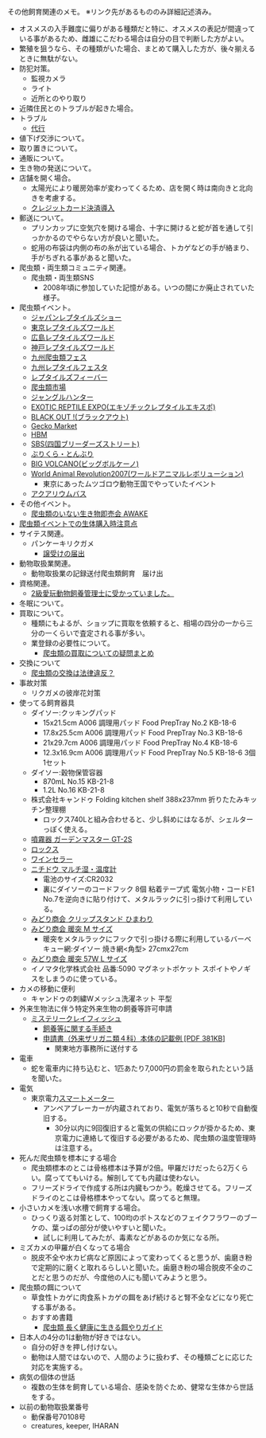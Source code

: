 ---
---

その他飼育関連のメモ。
※リンク先があるもののみ詳細記述済み。  

* オスメスの入手難度に偏りがある種類だと特に、オスメスの表記が間違っている事があるため、雌雄にこだわる場合は自分の目で判断した方がよい。
* 繁殖を狙うなら、その種類がいた場合、まとめて購入した方が、後々揃えるときに無駄がない。
* 防犯対策。
    - 監視カメラ
    - ライト
    - 近所とのやり取り
* 近隣住民とのトラブルが起きた場合。
* トラブル
    - [代行](https://note.com/mitsuaki1229/)
* 値下げ交渉について。
* 取り置きについて。
* 通販について。
* 生き物の発送について。
* 店舗を開く場合。
    - 太陽光により暖房効率が変わってくるため、店を開く時は南向きと北向きを考慮する。
    - [クレジットカード決済導入](/care/notes/introduce_credit_card_payment)
* 郵送について。
    - プリンカップに空気穴を開ける場合、十字に開けると蛇が首を通して引っかかるのでやらない方が良いと聞いた。
    - 蛇用の布袋は内側の布の糸が出ている場合、トカゲなどの手が絡まり、手がちぎれる事があると聞いた。
* 爬虫類・両生類コミュニティ関連。
    - 爬虫類・両生類SNS
        - 2008年頃に参加していた記憶がある。いつの間にか廃止されていた様子。
* 爬虫類イベント。
    - [ジャパンレプタイルズショー](https://www.rep-japan.co.jp/jrs/)
    - [東京レプタイルズワールド](https://tokyo.reptilesworld.jp/)
    - [広島レプタイルズワールド](https://hiroshima.reptilesworld.jp/)
    - [神戸レプタイルズワールド](http://kobe.reptilesworld.jp/)
    - [九州爬虫類フェス](https://q-reptile.com/)
    - [九州レプタイルフェスタ](https://q-rep.net/)
    - [レプタイルズフィーバー](https://www.tv-osaka.co.jp/event/reptiles2021/)
    - [爬虫類市場](http://hatyuichi.com/)
    - [ジャングルハンター](https://nagatukasa.wixsite.com/junglehunter)
    - [EXOTIC REPTILE EXPO(エキゾチックレプタイルエキスポ)](https://reptilexpo-jp.com/)
    - [BLACK OUT !(ブラックアウト)](https://www.blackout1999.com/)
    - [Gecko Market](https://geckomarket.jp/Gecko/)
    - [HBM](http://hbm.c.ooco.jp/)
    - [SBS(四国ブリーダーズストリート)](https://4breedersstreet.jp/)
    - [ぶりくら・とんぶり](https://burikura.com/)
    - [BIG VOLCANO(ビッグボルケーノ)](http://www.bigvolcano.info/kaisaiinfo.htm)
    - [World Animal Revolution2007(ワールドアニマルレボリューション)](http://www.vampire-kashiwa.com/ivent/war/war.htm)
        - 東京にあったムツゴロウ動物王国でやっていたイベント
    - [アクアリウムバス](https://aquariumbus.com/)
* その他イベント。
    - [爬虫類のいない生き物即売会 AWAKE](https://twitter.com/awake98411039)
* [爬虫類イベントでの生体購入時注意点](https://note.com/ikimonooki/n/n54a46d263cdf)
* サイテス関連。
    - パンケーキリクガメ
        - [譲受けの届出](http://www.jwrc.or.jp/service/cites/regist/yuzuriuke.htm)
* 動物取扱業関連。
    - 動物取扱業の記録送付爬虫類飼育　届け出
* 資格関連。
    - [2級愛玩動物飼養管理士に受かっていました。](https://mitsuaki1229.hatenablog.com/entry/2021/01/31/211413)
* 冬眠について。
* 買取について。
    - 種類にもよるが、ショップに買取を依頼すると、相場の四分の一から三分の一くらいで査定される事が多い。
    - 業登録の必要性について。
        - [爬虫類の買取についての疑問まとめ](https://note.com/ikimonooki/n/n47e15d1eb703)
* 交換について
    - [爬虫類の交換は法律違反？](https://note.com/ikimonooki/n/na006a5d1cdb4)
* 事故対策
    - リクガメの彼岸花対策
* 使ってる飼育器具
    - ダイソー:クッキングパッド
        - 15x21.5cm A006 調理用パッド Food PrepTray No.2 KB-18-6
        - 17.8x25.5cm A006 調理用パッド Food PrepTray No.3 KB-18-6
        - 21x29.7cm A006 調理用パッド Food PrepTray No.4 KB-18-6
        - 12.3x16.9cm A006 調理用パッド Food PrepTray No.5 KB-18-6 3個1セット
    - ダイソー:穀物保管容器
        - 870mL No.15 KB-21-8
        - 1.2L No.16 KB-21-8
    - 株式会社キャンドゥ Folding kitchen shelf 388x237mm 折りたたみキッチン整理棚
        - ロックス740Lと組み合わせると、少し斜めにはなるが、シェルターっぽく使える。
    - [噴霧器 ガーデンマスター GT-2S](https://amzn.to/3tpULg8)
    - [ロックス](https://amzn.to/3jhGQDS)
    - [ワインセラー](https://amzn.to/39IxC0v)
    - [ニチドウ マルチ湿・温度計](https://amzn.to/3eZAEjO)
        - 電池のサイズ:CR2032
        - 裏にダイソーのコードフック 8個 粘着テープ式 電気小物・コードE1 No.7を逆向きに貼り付けて、メタルラックに引っ掛けて利用している。
    - [みどり商会 クリップスタンド ひまわり](https://amzn.to/3vHGA77)
    - [みどり商会 暖突 M サイズ](https://amzn.to/3cV3H5u)
        - 暖突をメタルラックにフックで引っ掛ける際に利用しているバーベキュー網:ダイソー 焼き網<角型> 27cmx27cm
    - [みどり商会 暖突 57W L サイズ](https://amzn.to/3tCgYGU)
    - イノマタ化学株式会社 品番:5090 マグネットポケット スポイトやノギスをしまうのに使っている。
* カメの移動に便利
    - キャンドゥの刺繍Wメッシュ洗濯ネット 平型
* 外来生物法に伴う特定外来生物の飼養等許可申請
    - [ミステリークレイフィッシュ](https://www.env.go.jp/nature/intro/2outline/attention/gairaizarigani.html)
        - [飼養等に関する手続き](https://www.env.go.jp/nature/intro/1law/shiyou/tetsuduki.html)
        - [申請書（外来ザリガニ類４科）本体の記載例 [PDF 381KB]](https://www.env.go.jp/nature/intro/1law/shiyou/files/1-A_zarigani_sample.pdf)
            - 関東地方事務所に送付する
* 電車
    - 蛇を電車内に持ち込むと、1匹あたり7,000円の罰金を取られたという話を聞いた。
* 電気
    - 東京電力[スマートメーター](https://www.tepco.co.jp/ep/private/smartlife/smartmeter.html)
        - アンペアブレーカーが内蔵されており、電気が落ちると10秒で自動復旧する。
            - 30分以内に9回復旧すると電気の供給にロックが掛かるため、東京電力に連絡して復旧する必要があるため、爬虫類の温度管理時は注意する。
* 死んだ爬虫類を標本にする場合
    - 爬虫類標本のとこは骨格標本は予算が2倍。甲羅だけだったら2万くらい。腐っててもいける。解剖してても内蔵は使わない。
    - フリーズドライで作成する所は内臓もつかう。乾燥させてる。フリーズドライのとこは骨格標本やってない。腐ってると無理。
* 小さいカメを浅い水槽で飼育する場合。
    - ひっくり返る対策として、100均のポトスなどのフェイクフラワーのブーケの、葉っぱの部分が使いやすいと聞いた。
        - 試しに利用してみたが、毒素などがあるのか気になる所。
* ミズカメの甲羅が白くなってる場合
    - 脱皮不全や水カビ病など原因によって変わってくると思うが、歯磨き粉で定期的に磨くと取れるらしいと聞いた。歯磨き粉の場合脱皮不全のことだと思うのだが、今度他の人にも聞いてみようと思う。
* 爬虫類の餌について
    - 草食性トカゲに肉食系トカゲの餌をあげ続けると腎不全などになり死亡する事がある。
    - おすすめ書籍
        - [爬虫類 長く健康に生きる餌やりガイド](https://amzn.to/311yyYB)
* 日本人の4分の1は動物が好きではない。
    - 自分の好きを押し付けない。
    - 動物は人間ではないので、人間のように扱わず、その種類ごとに応じた対応を実施する。
* 病気の個体の世話
    - 複数の生体を飼育している場合、感染を防ぐため、健常な生体から世話をする。
* 以前の動物取扱業番号
    - 動保番号70108号
    - creatures, keeper, IHARAN
